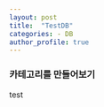 ```yaml
---
layout: post
title:  "TestDB"
categories: - DB
author_profile: true
---
```


### 카테고리를 만들어보기

test

